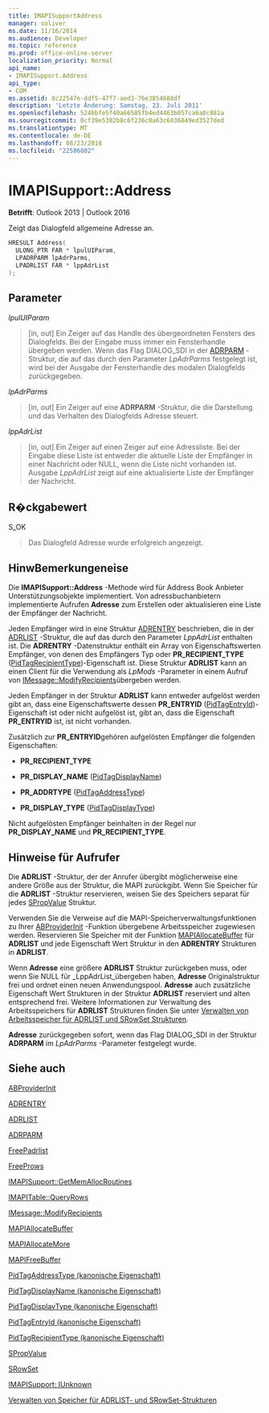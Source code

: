 ```yaml
---
title: IMAPISupportAddress
manager: soliver
ms.date: 11/16/2014
ms.audience: Developer
ms.topic: reference
ms.prod: office-online-server
localization_priority: Normal
api_name:
- IMAPISupport.Address
api_type:
- COM
ms.assetid: 8c22547e-ddf5-47f7-aed3-76e3854688df
description: 'Letzte Änderung: Samstag, 23. Juli 2011'
ms.openlocfilehash: 524bbfe5f40a66585fb4ed4463b057ca6a0c881a
ms.sourcegitcommit: 0cf39e5382b8c6f236c8a63c6036849ed3527ded
ms.translationtype: MT
ms.contentlocale: de-DE
ms.lasthandoff: 08/23/2018
ms.locfileid: "22586802"
---
```

# <a name="imapisupportaddress"></a>IMAPISupport::Address

  
  
**Betrifft**: Outlook 2013 | Outlook 2016 
  
Zeigt das Dialogfeld allgemeine Adresse an. 
  
```cpp
HRESULT Address(
  ULONG_PTR FAR * lpulUIParam,
  LPADRPARM lpAdrParms,
  LPADRLIST FAR * lppAdrList
);
```

## <a name="parameters"></a>Parameter

 _lpulUIParam_
  
> [in, out] Ein Zeiger auf das Handle des übergeordneten Fensters des Dialogfelds. Bei der Eingabe muss immer ein Fensterhandle übergeben werden. Wenn das Flag DIALOG_SDI in der [ADRPARM](adrparm.md) -Struktur, die auf das durch den Parameter _LpAdrParms_ festgelegt ist, wird bei der Ausgabe der Fensterhandle des modalen Dialogfelds zurückgegeben. 
    
 _lpAdrParms_
  
> [in, out] Ein Zeiger auf eine **ADRPARM** -Struktur, die die Darstellung und das Verhalten des Dialogfelds Adresse steuert. 
    
 _lppAdrList_
  
> [in, out] Ein Zeiger auf einen Zeiger auf eine Adressliste. Bei der Eingabe diese Liste ist entweder die aktuelle Liste der Empfänger in einer Nachricht oder NULL, wenn die Liste nicht vorhanden ist. Ausgabe _LppAdrList_ zeigt auf eine aktualisierte Liste der Empfänger der Nachricht. 
    
## <a name="return-value"></a>R�ckgabewert

S_OK 
  
> Das Dialogfeld Adresse wurde erfolgreich angezeigt.
    
## <a name="remarks"></a>HinwBemerkungeneise

Die **IMAPISupport::Address** -Methode wird für Address Book Anbieter Unterstützungsobjekte implementiert. Von adressbuchanbietern implementierte Aufrufen **Adresse** zum Erstellen oder aktualisieren eine Liste der Empfänger der Nachricht. 
  
Jeden Empfänger wird in eine Struktur [ADRENTRY](adrentry.md) beschrieben, die in der [ADRLIST](adrlist.md) -Struktur, die auf das durch den Parameter _LppAdrList_ enthalten ist. Die **ADRENTRY** -Datenstruktur enthält ein Array von Eigenschaftswerten Empfänger, von denen des Empfängers Typ oder **PR_RECIPIENT_TYPE** ([PidTagRecipientType](pidtagrecipienttype-canonical-property.md))-Eigenschaft ist. Diese Struktur **ADRLIST** kann an einen Client für die Verwendung als _LpMods_ -Parameter in einem Aufruf von [IMessage::ModifyRecipients](imessage-modifyrecipients.md)übergeben werden.
  
Jeden Empfänger in der Struktur **ADRLIST** kann entweder aufgelöst werden gibt an, dass eine Eigenschaftswerte dessen **PR_ENTRYID** ([PidTagEntryId](pidtagentryid-canonical-property.md))-Eigenschaft ist oder nicht aufgelöst ist, gibt an, dass die Eigenschaft **PR_ENTRYID** ist, ist nicht vorhanden. 
  
Zusätzlich zur **PR_ENTRYID**gehören aufgelösten Empfänger die folgenden Eigenschaften:
  
- **PR_RECIPIENT_TYPE**
    
- **PR_DISPLAY_NAME** ([PidTagDisplayName](pidtagdisplayname-canonical-property.md))
    
- **PR_ADDRTYPE** ([PidTagAddressType](pidtagaddresstype-canonical-property.md))
    
- **PR_DISPLAY_TYPE** ([PidTagDisplayType](pidtagdisplaytype-canonical-property.md))
    
Nicht aufgelösten Empfänger beinhalten in der Regel nur **PR_DISPLAY_NAME** und **PR_RECIPIENT_TYPE**. 
  
## <a name="notes-to-callers"></a>Hinweise für Aufrufer

Die **ADRLIST** -Struktur, der der Anrufer übergibt möglicherweise eine andere Größe aus der Struktur, die MAPI zurückgibt. Wenn Sie Speicher für die **ADRLIST** -Struktur reservieren, weisen Sie des Speichers separat für jedes [SPropValue](spropvalue.md) Struktur. 
  
Verwenden Sie die Verweise auf die MAPI-Speicherverwaltungsfunktionen zu Ihrer [ABProviderInit](abproviderinit.md) -Funktion übergebene Arbeitsspeicher zugewiesen werden. Reservieren Sie Speicher mit der Funktion [MAPIAllocateBuffer](mapiallocatebuffer.md) für **ADRLIST** und jede Eigenschaft Wert Struktur in den **ADRENTRY** Strukturen in **ADRLIST**. 
  
Wenn **Adresse** eine größere **ADRLIST** Struktur zurückgeben muss, oder wenn Sie NULL für _LppAdrList_übergeben haben, **Adresse** Originalstruktur frei und ordnet einen neuen Anwendungspool. **Adresse** auch zusätzliche Eigenschaft Wert Strukturen in der Struktur **ADRLIST** reserviert und alten entsprechend frei. Weitere Informationen zur Verwaltung des Arbeitsspeichers für **ADRLIST** Strukturen finden Sie unter [Verwalten von Arbeitsspeicher für ADRLIST und SRowSet Strukturen](managing-memory-for-adrlist-and-srowset-structures.md).
  
 **Adresse** zurückgegeben sofort, wenn das Flag DIALOG_SDI in der Struktur **ADRPARM** im _LpAdrParms_ -Parameter festgelegt wurde. 
  
## <a name="see-also"></a>Siehe auch



[ABProviderInit](abproviderinit.md)
  
[ADRENTRY](adrentry.md)
  
[ADRLIST](adrlist.md)
  
[ADRPARM](adrparm.md)
  
[FreePadrlist](freepadrlist.md)
  
[FreeProws](freeprows.md)
  
[IMAPISupport::GetMemAllocRoutines](imapisupport-getmemallocroutines.md)
  
[IMAPITable::QueryRows](imapitable-queryrows.md)
  
[IMessage::ModifyRecipients](imessage-modifyrecipients.md)
  
[MAPIAllocateBuffer](mapiallocatebuffer.md)
  
[MAPIAllocateMore](mapiallocatemore.md)
  
[MAPIFreeBuffer](mapifreebuffer.md)
  
[PidTagAddressType (kanonische Eigenschaft)](pidtagaddresstype-canonical-property.md)
  
[PidTagDisplayName (kanonische Eigenschaft)](pidtagdisplayname-canonical-property.md)
  
[PidTagDisplayType (kanonische Eigenschaft)](pidtagdisplaytype-canonical-property.md)
  
[PidTagEntryId (kanonische Eigenschaft)](pidtagentryid-canonical-property.md)
  
[PidTagRecipientType (kanonische Eigenschaft)](pidtagrecipienttype-canonical-property.md)
  
[SPropValue](spropvalue.md)
  
[SRowSet](srowset.md)
  
[IMAPISupport: IUnknown](imapisupportiunknown.md)


[Verwalten von Speicher für ADRLIST- und SRowSet-Strukturen](managing-memory-for-adrlist-and-srowset-structures.md)

